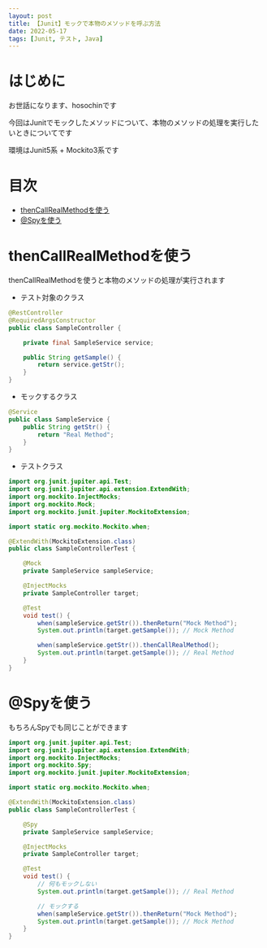 ```yaml
---
layout: post
title: 【Junit】モックで本物のメソッドを呼ぶ方法
date: 2022-05-17
tags: [Junit, テスト, Java]
---
```


# はじめに

お世話になります、hosochinです

今回はJunitでモックしたメソッドについて、本物のメソッドの処理を実行したいときについてです

環境はJunit5系 + Mockito3系です

# 目次

- [thenCallRealMethodを使う](#thencallrealmethodを使う)
- [@Spyを使う](#spyを使う)

# thenCallRealMethodを使う

thenCallRealMethodを使うと本物のメソッドの処理が実行されます

* テスト対象のクラス

```java
@RestController
@RequiredArgsConstructor
public class SampleController {

    private final SampleService service;

    public String getSample() {
        return service.getStr();
    }
}
```

* モックするクラス

```java
@Service
public class SampleService {
    public String getStr() {
        return "Real Method";
    }
}
```

* テストクラス

```java
import org.junit.jupiter.api.Test;
import org.junit.jupiter.api.extension.ExtendWith;
import org.mockito.InjectMocks;
import org.mockito.Mock;
import org.mockito.junit.jupiter.MockitoExtension;

import static org.mockito.Mockito.when;

@ExtendWith(MockitoExtension.class)
public class SampleControllerTest {

    @Mock
    private SampleService sampleService;

    @InjectMocks
    private SampleController target;

    @Test
    void test() {
        when(sampleService.getStr()).thenReturn("Mock Method");
        System.out.println(target.getSample()); // Mock Method

        when(sampleService.getStr()).thenCallRealMethod();
        System.out.println(target.getSample()); // Real Method
    }
}
```

# @Spyを使う

もちろんSpyでも同じことができます

```java
import org.junit.jupiter.api.Test;
import org.junit.jupiter.api.extension.ExtendWith;
import org.mockito.InjectMocks;
import org.mockito.Spy;
import org.mockito.junit.jupiter.MockitoExtension;

import static org.mockito.Mockito.when;

@ExtendWith(MockitoExtension.class)
public class SampleControllerTest {

    @Spy
    private SampleService sampleService;

    @InjectMocks
    private SampleController target;

    @Test
    void test() {
        // 何もモックしない
        System.out.println(target.getSample()); // Real Method

        // モックする
        when(sampleService.getStr()).thenReturn("Mock Method");
        System.out.println(target.getSample()); // Mock Method
    }
}
```
